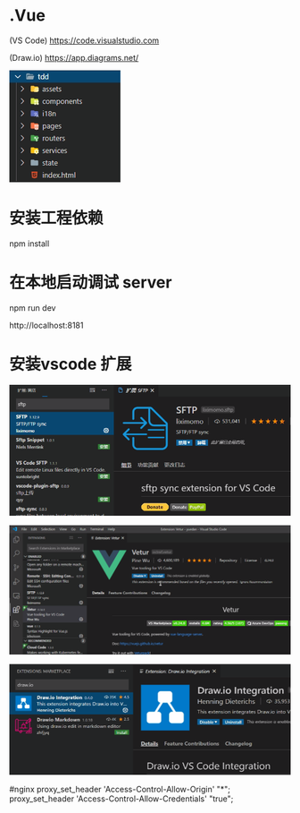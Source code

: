 # .Vue

(VS Code)
https://code.visualstudio.com

(Draw.io)
https://app.diagrams.net/

![Image text](https://github.com/wuzhiping/tdd/blob/master/4983b0bb-f4a4-4ef6-a711-c89394f4d65b.png)

# 安装工程依赖
npm install

# 在本地启动调试 server
npm run dev

http://localhost:8181

# 安装vscode 扩展

![Image text](https://github.com/wuzhiping/tdd/blob/master/5cdb9719-adb0-4344-b954-5f705ee086cd.png)

![Image text](https://github.com/wuzhiping/tdd/blob/master/36a39830-0298-4d2c-a5ea-6fa2be0c62d6.png)

![Image text](https://github.com/wuzhiping/tdd/blob/master/ee24e528-44d6-495f-b93f-51b27eaca203.png)


#nginx
       proxy_set_header 'Access-Control-Allow-Origin' "*";
       proxy_set_header 'Access-Control-Allow-Credentials' "true";

